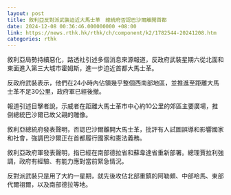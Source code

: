 ```yaml
---
layout: post
title: 敘利亞反對派武裝迫近大馬士革　總統府否認巴沙爾離開首都
date: 2024-12-08 00:36:46.000000000 +08:00
link: https://news.rthk.hk/rthk/ch/component/k2/1782544-20241208.htm
categories: rthk
---
```


敘利亞局勢持續惡化，路透社引述多個消息來源報道，反政府武裝星期六從北面和東面進入第三大城市霍姆斯，進一步迫近首都大馬士革。

反政府武裝表示，他們在24小時內佔領幾乎整個西南部地區，並推進至距離大馬士革不足30公里，政府軍已經後撤。

報道引述目擊者說，示威者在距離大馬士革市中心約10公里的郊區主要廣場，推倒總統巴沙爾已故父親的雕像。

敘利亞總統府發表聲明，否認巴沙爾離開大馬士革，批評有人試圖誤導和影響國家和社會，強調巴沙爾正在首都履行國家和憲法義務。

敘利亞政府軍發表聲明，指已經在南部德拉省和蘇韋達省重新部署。總理賈拉利強調，政府有經驗、有能力應對當前緊急情況。

反對派武裝只是用了大約一星期，就先後攻佔北部重鎮的阿勒頗、中部哈馬、東部代爾祖爾，以及南部德拉等地。
